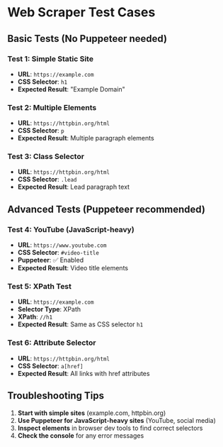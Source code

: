 # Web Scraper Test Cases

## Basic Tests (No Puppeteer needed)

### Test 1: Simple Static Site
- **URL**: `https://example.com`
- **CSS Selector**: `h1`
- **Expected Result**: "Example Domain"

### Test 2: Multiple Elements
- **URL**: `https://httpbin.org/html`
- **CSS Selector**: `p`
- **Expected Result**: Multiple paragraph elements

### Test 3: Class Selector
- **URL**: `https://httpbin.org/html`
- **CSS Selector**: `.lead`
- **Expected Result**: Lead paragraph text

## Advanced Tests (Puppeteer recommended)

### Test 4: YouTube (JavaScript-heavy)
- **URL**: `https://www.youtube.com`
- **CSS Selector**: `#video-title`
- **Puppeteer**: ✅ Enabled
- **Expected Result**: Video title elements

### Test 5: XPath Test
- **URL**: `https://example.com`
- **Selector Type**: XPath
- **XPath**: `//h1`
- **Expected Result**: Same as CSS selector `h1`

### Test 6: Attribute Selector
- **URL**: `https://httpbin.org/html`
- **CSS Selector**: `a[href]`
- **Expected Result**: All links with href attributes

## Troubleshooting Tips

1. **Start with simple sites** (example.com, httpbin.org)
2. **Use Puppeteer for JavaScript-heavy sites** (YouTube, social media)
3. **Inspect elements** in browser dev tools to find correct selectors
4. **Check the console** for any error messages
